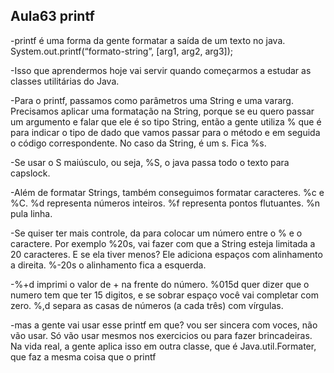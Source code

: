 ## Aula63 printf

-printf é uma forma da gente formatar a saída de um texto no java.
System.out.printf(“formato-string”, [arg1, arg2, arg3]);

-Isso que aprendermos hoje vai servir quando começarmos a estudar as classes utilitárias do Java.

-Para o printf, passamos como parâmetros uma String e uma vararg. Precisamos aplicar uma formatação na String, porque se eu quero passar um argumento e falar que ele é so tipo String, então a gente utiliza % que é para indicar o tipo de dado  que vamos passar para o método e em seguida o código correspondente. No caso da String, é um s. Fica %s.

-Se usar o S maiúsculo, ou seja, %S, o java passa todo o texto para capslock.

-Além de formatar Strings, também conseguimos formatar caracteres. %c e %C. %d representa números inteiros. %f representa pontos flutuantes. %n pula linha.

-Se quiser ter mais controle, da para colocar um número entre o % e o caractere. Por exemplo %20s, vai fazer com que a String esteja limitada a 20 caracteres. E se ela tiver menos? Ele adiciona espaços com alinhamento a direita. %-20s o alinhamento fica a esquerda.

-%+d imprimi o valor de + na frente do número. %015d quer dizer que o numero tem que ter 15 digitos, e se sobrar espaço você vai completar com zero. %,d separa as casas de números (a cada três) com vírgulas.

-mas a gente vai usar esse printf em que? vou ser sincera com voces, não vão usar. Só vão usar mesmos nos exercicios ou para fazer brincadeiras. Na vida real, a gente aplica isso em outra classe, que é Java.util.Formater, que faz a mesma coisa que o printf
